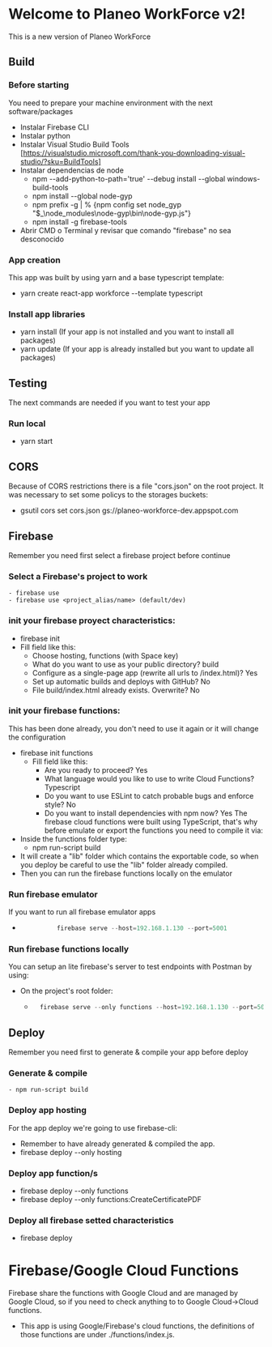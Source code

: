 # Welcome to Planeo WorkForce v2!
This is a new version of Planeo WorkForce

## Build
### Before starting
You need to prepare your machine environment with the next software/packages
- Instalar Firebase CLI
- Instalar python
- Instalar Visual Studio Build Tools [https://visualstudio.microsoft.com/thank-you-downloading-visual-studio/?sku=BuildTools]
- Instalar dependencias de node
    - npm --add-python-to-path='true' --debug install --global windows-build-tools
    - npm install --global node-gyp
    - npm prefix -g | % {npm config set node_gyp "$_\node_modules\node-gyp\bin\node-gyp.js"}
    - npm install -g firebase-tools
- Abrir CMD o Terminal y revisar que comando "firebase" no sea desconocido
### App creation
This app was built by using yarn and a base typescript template:
- yarn create react-app workforce --template typescript
### Install app libraries
- yarn install (If your app is not installed and you want to install all packages)
- yarn update (If your app is already installed but you want to update all packages)


## Testing
The next commands are needed if you want to test your app
### Run local
- yarn start

## CORS
Because of CORS restrictions there is a file "cors.json" on the root project.
It was necessary to set some policys to the storages buckets:
- gsutil cors set cors.json gs://planeo-workforce-dev.appspot.com

## Firebase
Remember you need first select a firebase project before continue
### Select a Firebase's project to work
    - firebase use
    - firebase use <project_alias/name> (default/dev)
### init your firebase proyect characteristics:
- firebase init
- Fill field like this:
    - Choose hosting, functions (with Space key)
    - What do you want to use as your public directory? build
    - Configure as a single-page app (rewrite all urls to /index.html)? Yes 
    - Set up automatic builds and deploys with GitHub? No
    - File build/index.html already exists. Overwrite? No
### init your firebase functions:
This has been done already, you don't need to use it again or it will change the configuration
- firebase init functions
    - Fill field like this:
        - Are you ready to proceed? Yes
        - What language would you like to use to write Cloud Functions? Typescript
        - Do you want to use ESLint to catch probable bugs and enforce style? No
        - Do you want to install dependencies with npm now? Yes
The firebase cloud functions were built using TypeScript, that's why before emulate or export the functions you need to compile it via:
-  Inside the functions folder type:
    - npm run-script build
- It will create a "lib" folder which contains the exportable code, so when you deploy be careful to use the "lib" folder already compiled.
- Then you can run the firebase functions locally on the emulator
### Run firebase emulator
If you want to run all firebase emulator apps
- ```javascript
            firebase serve --host=192.168.1.130 --port=5001
### Run firebase functions locally
You can setup an lite firebase's server to test endpoints with Postman by using:
- On the project's root folder:
    - ```javascript
        firebase serve --only functions --host=192.168.1.130 --port=5001

## Deploy
Remember you need first to generate & compile your app before deploy
### Generate & compile
    - npm run-script build
### Deploy app hosting
For the app deploy we're going to use firebase-cli:
- Remember to have already generated & compiled the app.
- firebase deploy --only hosting
### Deploy app function/s
- firebase deploy --only functions
- firebase deploy --only functions:CreateCertificatePDF
### Deploy all firebase setted characteristics
- firebase deploy

# Firebase/Google Cloud Functions
Firebase share the functions with Google Cloud and are managed by Google Cloud, so if you need to check anything to to Google Cloud->Cloud functions.
- This app is using Google/Firebase's cloud functions, the definitions of those functions are under ./functions/index.js.
